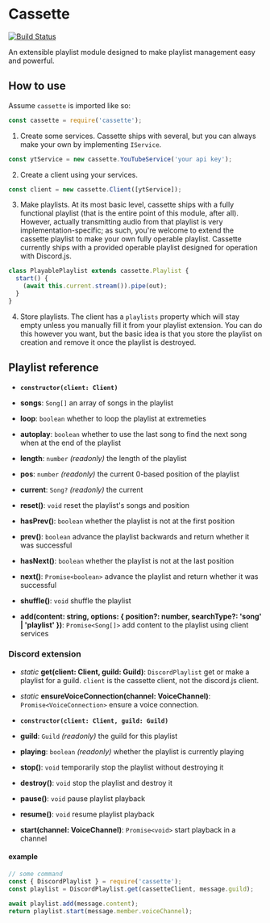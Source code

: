 # Cassette
[![Build Status](https://travis-ci.org/appellation/cassette.svg?branch=master)](https://travis-ci.org/appellation/cassette)

An extensible playlist module designed to make playlist management easy and powerful.

## How to use

Assume `cassette` is imported like so:

```js
const cassette = require('cassette');
```

1. Create some services. Cassette ships with several, but you can always make your own by implementing `IService`.

```js
const ytService = new cassette.YouTubeService('your api key');
```

2. Create a client using your services.

```js
const client = new cassette.Client([ytService]);
```

3. Make playlists. At its most basic level, cassette ships with a fully functional playlist (that is the entire point of this module, after all).  However, actually transmitting audio from that playlist is very implementation-specific; as such, you're welcome to extend the cassette playlist to make your own fully operable playlist. Cassette currently ships with a provided operable playlist designed for operation with Discord.js.

```js
class PlayablePlaylist extends cassette.Playlist {
  start() {
    (await this.current.stream()).pipe(out);
  }
}
```

4. Store playlists. The client has a `playlists` property which will stay empty unless you manually fill it from your playlist extension. You can do this however you want, but the basic idea is that you store the playlist on creation and remove it once the playlist is destroyed.

## Playlist reference

- **`constructor(client: Client)`**

- **songs**: `Song[]` an array of songs in the playlist
- **loop**: `boolean` whether to loop the playlist at extremeties
- **autoplay**: `boolean` whether to use the last song to find the next song when at the end of the playlist
- **length**: `number` *(readonly)* the length of the playlist
- **pos**: `number` *(readonly)* the current 0-based position of the playlist
- **current**: `Song?` *(readonly)* the current

- **reset()**: `void` reset the playlist's songs and position
- **hasPrev()**: `boolean` whether the playlist is not at the first position
- **prev()**: `boolean` advance the playlist backwards and return whether it was successful
- **hasNext()**: `boolean` whether the playlist is not at the last position
- **next()**: `Promise<boolean>` advance the playlist and return whether it was successful
- **shuffle()**: `void` shuffle the playlist
- **add(content: string, options: { position?: number, searchType?: 'song' | 'playlist' })**: `Promise<Song[]>` add content to the playlist using client services

### Discord extension

- *static* **get(client: Client, guild: Guild)**: `DiscordPlaylist` get or make a playlist for a guild. `client` is the cassette client, not the discord.js client.
- *static* **ensureVoiceConnection(channel: VoiceChannel)**: `Promise<VoiceConnection>` ensure a voice connection.

- **`constructor(client: Client, guild: Guild)`**

- **guild**: `Guild` *(readonly)* the guild for this playlist
- **playing**: `boolean` *(readonly)* whether the playlist is currently playing

- **stop()**: `void` temporarily stop the playlist without destroying it
- **destroy()**: `void` stop the playlist and destroy it
- **pause()**: `void` pause playlist playback
- **resume()**: `void` resume playlist playback
- **start(channel: VoiceChannel)**: `Promise<void>` start playback in a channel

#### example
```js
// some command
const { DiscordPlaylist } = require('cassette');
const playlist = DiscordPlaylist.get(cassetteClient, message.guild);

await playlist.add(message.content);
return playlist.start(message.member.voiceChannel);
```
